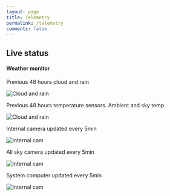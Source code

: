 ```yaml
---
layout: page
title: Telemetry
permalink: /telemetry
comments: false
---
```


## Live status

#### Weather monitor

Previous 48 hours cloud and rain

![Cloud and rain](http://52-8.xyz/images/telemetry/cloud.png)

Previous 48 hours temperature sensors. Ambient and sky temp

![Cloud and rain](http://52-8.xyz/images/telemetry/temperature.png)

Internal camera updated every 5min

![Internal cam](http://52-8.xyz/images/telemetry/snapshot.jpg)

All sky camera updated every 5min

![Internal cam](http://52-8.xyz/images/telemetry/allsky.jpg)

System computer updated every 5min

![Internal cam](http://52-8.xyz/images/telemetry/screenshot.png)
